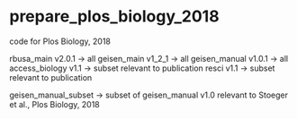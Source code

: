 # prepare_plos_biology_2018
code for Plos Biology, 2018


rbusa_main v2.0.1  -> all
geisen_main v1_2_1  -> all
geisen_manual v1.0.1 -> all
access_biology v1.1 -> subset relevant to publication
resci v1.1  -> subset relevant to publication




geisen_manual_subset -> subset of geisen_manual v1.0 relevant to Stoeger et al., Plos Biology, 2018